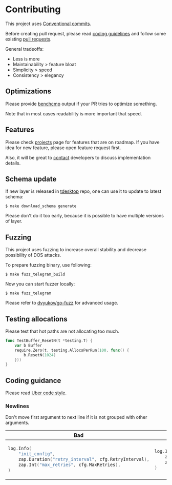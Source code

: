 # Contributing

This project uses [Conventional commits](https://www.conventionalcommits.org/en/v1.0.0/).

Before creating pull request, please read [coding guidelines](https://github.com/uber-go/guide/blob/master/style.md) and
follow some existing [pull requests](https://github.com/gotd/td/pulls).

General tradeoffs:
* Less is more
* Maintainability > feature bloat
* Simplicity > speed
* Consistency > elegancy

## Optimizations

Please provide [benchcmp](https://godoc.org/golang.org/x/tools/cmd/benchcmp) output if your PR
tries to optimize something.

Note that in most cases readability is more important that speed.


## Features

Please check [projects](https://github.com/gotd/td/projects) page for features that
are on roadmap. If you have idea for new feature, please open feature request first.

Also, it will be great to [contact](.github/SUPPORT.md) developers to discuss implementation
details.

## Schema update

If new layer is released in [tdesktop](https://github.com/telegramdesktop/tdesktop) repo, one can
use it to update to latest schema:

```console
$ make download_schema generate
```

Please don't do it too early, because it is possible to have multiple versions of
layer.

## Fuzzing

This project uses fuzzing to increase overall stability and decrease
possibility of DOS attacks.

To prepare fuzzing binary, use following:
```console
$ make fuzz_telegram_build
```
Now you can start fuzzer locally:
```console
$ make fuzz_telegram
```
Please refer to [dvyukov/go-fuzz](https://github.com/dvyukov/go-fuzz) for advanced usage.

## Testing allocations

Please test that hot paths are not allocating too much.
```go
func TestBuffer_ResetN(t *testing.T) {
	var b Buffer
	require.Zero(t, testing.AllocsPerRun(100, func() {
		b.ResetN(1024)
	}))
}
```

## Coding guidance

Please read [Uber code style](https://github.com/uber-go/guide/blob/master/style.md).

### Newlines

Don't move first argument to next line if it is not grouped
with other arguments.

<table>
<thead><tr><th>Bad</th><th>Good</th></tr></thead>
<tbody>
<tr><td>

```go
log.Info(
    "init_config",
    zap.Duration("retry_interval", cfg.RetryInterval),
    zap.Int("max_retries", cfg.MaxRetries),
)
```

</td><td>

```go
log.Info("init_config",
    zap.Duration("retry_interval", cfg.RetryInterval),
    zap.Int("max_retries", cfg.MaxRetries),
)
```

</td></tr>
</tbody></table>
